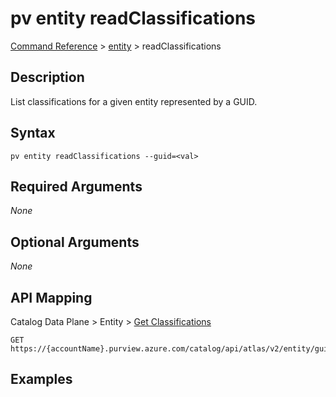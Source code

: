 # pv entity readClassifications
[Command Reference](../../../README.md#command-reference) > [entity](./main.md) > readClassifications

## Description
List classifications for a given entity represented by a GUID.

## Syntax
```
pv entity readClassifications --guid=<val>
```

## Required Arguments
*None*

## Optional Arguments
*None*

## API Mapping
Catalog Data Plane > Entity > [Get Classifications](https://docs.microsoft.com/en-us/rest/api/purview/catalogdataplane/entity/get-classifications)
```
GET https://{accountName}.purview.azure.com/catalog/api/atlas/v2/entity/guid/{guid}/classifications
```

## Examples
```powershell

```